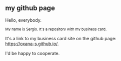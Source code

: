my github page
---
Hello, everybody.

<sub>My name is Sergio.
It's a repository with my business card.  

It's a link to my business card site on the github page:  
https://oxana-s.github.io/.  

I'd be happy to cooperate.  
